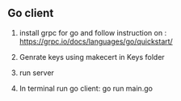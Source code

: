## Go client

1. install grpc for go and follow instruction on : https://grpc.io/docs/languages/go/quickstart/

2. Genrate keys using makecert in Keys folder

3. run server

4. In terminal run go client: go run main.go
